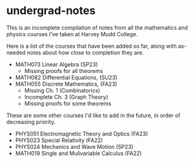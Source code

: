# undergrad-notes

This is an incomplete compilation of notes from all the mathematics and physics courses I've taken at Harvey Mudd College.

Here is a list of the courses that have been added so far, along with as-needed notes about how close to completion they are.
* MATH073 Linear Algebra (SP23)
  * Missing proofs for all theorems
* MATH082 Differential Equations, (SU23)
* MATH055 Discrete Mathematics, (FA23)
  * Missing Ch. 1 (Combinatorics)
  * Incomplete Ch. 3 (Graph Theory)
  * Missing proofs for some theorems

These are some other courses I'd like to add in the future, in order of decreasing priority.
* PHYS051 Electromagnetic Theory and Optics (FA23)
* PHYS023 Special Relativity (FA22)
* PHYS024 Mechanics and Wave Motion (SP23)
* MATH019 Single and Mulivariable Calculus (FA22)